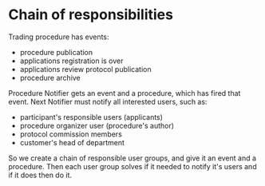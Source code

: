 Chain of responsibilities
=========================

Trading procedure has events:
*   procedure publication
*   applications registration is over
*   applications review protocol publication
*   procedure archive

Procedure Notifier gets an event and a procedure, which has fired that event.
Next Notifier must notify all interested users, such as:
*   participant's responsible users (applicants)
*   procedure organizer user (procedure's author)
*   protocol commission members
*   customer's head of department

So we create a chain of responsible user groups, and give it an event and a procedure.
Then each user group solves if it needed to notify it's users and if it does then do it.